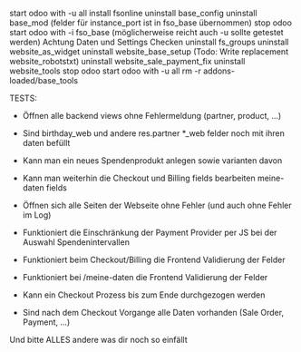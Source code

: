 start odoo with -u all
install fsonline
uninstall base_config
uninstall base_mod (felder für instance_port ist in fso_base übernommen)
stop odoo
start odoo with -i fso_base (möglicherweise reicht auch -u sollte getestet werden) Achtung Daten und Settings Checken
uninstall fs_groups
uninstall website_as_widget
uninstall website_base_setup (Todo: Write replacement website_robotstxt)
uninstall website_sale_payment_fix
uninstall website_tools
stop odoo
start odoo with -u all
rm -r addons-loaded/base_tools


TESTS:
- Öffnen alle backend views ohne Fehlermeldung (partner, product, ...)
- Sind birthday_web und andere res.partner *_web felder noch mit ihren daten befüllt
- Kann man ein neues Spendenprodukt anlegen sowie varianten davon
- Kann man weiterhin die Checkout und Billing fields bearbeiten meine-daten fields

- Öffnen sich alle Seiten der Webseite ohne Fehler (und auch ohne Fehler im Log)
- Funktioniert die Einschränkung der Payment Provider per JS bei der Auswahl Spendenintervallen
- Funktioniert beim Checkout/Billing die Frontend Validierung der Felder
- Funktioniert bei /meine-daten die Frontend Validierung der Felder
- Kann ein Checkout Prozess bis zum Ende durchgezogen werden
- Sind nach dem Checkout Vorgange alle Daten vorhanden (Sale Order, Payment, ...)

Und bitte ALLES andere was dir noch so einfällt
